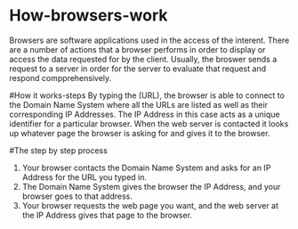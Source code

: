 # How-browsers-work
Browsers are software applications used in the access of the interent. There are a number of actions 
that a browser performs in order to display or access the data requested for by the client. Usually,
the broswer sends a request to a server in order for the server to evaluate that request and respond
compprehensively.

#How it works-steps
By typing the (URL), the browser is able to connect to the Domain Name System where all the URLs are
listed as well as their corresponding IP Addresses. The IP Address in this case acts as a unique identifier
for a particular browser. When the web server is contacted it looks up whatever page the browser is asking 
for and gives it to the browser.

#The step by step process
1) Your browser contacts the Domain Name System and asks for an IP Address for the URL you typed in.     
2) The Domain Name System gives the browser the IP Address, and your browser goes to that address.       
3) Your browser requests the web page you want, and the web server at the IP Address gives that page to the 
browser.



